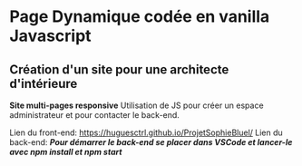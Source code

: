 # Page Dynamique codée en vanilla Javascript

## Création d'un site pour une architecte d'intérieure

**Site multi-pages responsive** 
Utilisation de JS pour créer un espace administrateur et pour contacter le back-end.

Lien du front-end: https://huguesctrl.github.io/ProjetSophieBluel/
Lien du back-end: 
***Pour démarrer le back-end se placer dans VSCode et lancer-le avec npm install et npm start***
